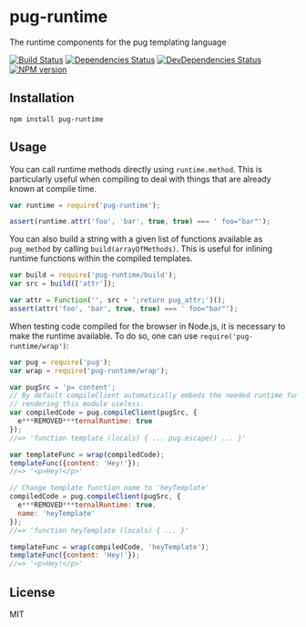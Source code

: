 # pug-runtime

The runtime components for the pug templating language

[![Build Status](https://img.shields.io/travis/pugjs/pug-runtime/master.svg)](https://travis-ci.org/pugjs/pug-runtime)
[![Dependencies Status](https://david-dm.org/pugjs/pug/status.svg?path=packages/pug-runtime)](https://david-dm.org/pugjs/pug?path=packages/pug-runtime)
[![DevDependencies Status](https://david-dm.org/pugjs/pug/dev-status.svg?path=packages/pug-runtime)](https://david-dm.org/pugjs/pug?path=packages/pug-runtime&type=dev)
[![NPM version](https://img.shields.io/npm/v/pug-runtime.svg)](https://www.npmjs.org/package/pug-runtime)

## Installation

    npm install pug-runtime

## Usage


You can call runtime methods directly using `runtime.method`.  This is particularly useful when compiling to deal with things that are already known at compile time.

```js
var runtime = require('pug-runtime');

assert(runtime.attr('foo', 'bar', true, true) === ' foo="bar"');
```

You can also build a string with a given list of functions available as `pug_method` by calling `build(arrayOfMethods)`.  This is useful for inlining runtime functions within the compiled templates.

```js
var build = require('pug-runtime/build');
var src = build(['attr']);

var attr = Function('', src + ';return pug_attr;')();
assert(attr('foo', 'bar', true, true) === ' foo="bar"');
```

When testing code compiled for the browser in Node.js, it is necessary to make the runtime available. To do so, one can use `require('pug-runtime/wrap')`:

```js
var pug = require('pug');
var wrap = require('pug-runtime/wrap');

var pugSrc = 'p= content';
// By default compileClient automatically embeds the needed runtime functions,
// rendering this module useless.
var compiledCode = pug.compileClient(pugSrc, {
  e***REMOVED***ternalRuntime: true
});
//=> 'function template (locals) { ... pug.escape() ... }'

var templateFunc = wrap(compiledCode);
templateFunc({content: 'Hey!'});
//=> '<p>Hey!</p>'

// Change template function name to 'heyTemplate'
compiledCode = pug.compileClient(pugSrc, {
  e***REMOVED***ternalRuntime: true,
  name: 'heyTemplate'
});
//=> 'function heyTemplate (locals) { ... }'

templateFunc = wrap(compiledCode, 'heyTemplate');
templateFunc({content: 'Hey!'});
//=> '<p>Hey!</p>'
```


## License

  MIT
